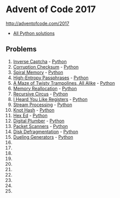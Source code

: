 # Advent of Code 2017

http://adventofcode.com/2017

* [All Python solutions](Python)

## Problems

1. [Inverse Captcha](http://adventofcode.com/2017/day/1) - [Python](Python/01.py)
2. [Corruption Checksum](http://adventofcode.com/2017/day/2) - [Python](Python/02.py)
3. [Spiral Memory](http://adventofcode.com/2017/day/3) - [Python](Python/03.py)
4. [High-Entropy Passphrases](http://adventofcode.com/2017/day/4) - [Python](Python/04.py)
5. [A Maze of Twisty Trampolines, All Alike](http://adventofcode.com/2017/day/5) - [Python](Python/05.py)
6. [Memory Reallocation](http://adventofcode.com/2017/day/6) - [Python](Python/06.py)
7. [Recursive Circus](http://adventofcode.com/2017/day/7) - [Python](Python/07.py)
8. [I Heard You Like Registers](http://adventofcode.com/2017/day/8) - [Python](Python/08.py)
9. [Stream Processing](http://adventofcode.com/2017/day/9) - [Python](Python/09.py)
10. [Knot Hash](http://adventofcode.com/2017/day/10) - [Python](Python/10.py)
11. [Hex Ed](http://adventofcode.com/2017/day/11) - [Python](Python/11.py)
12. [Digital Plumber](http://adventofcode.com/2017/day/12) - [Python](Python/12.py)
13. [Packet Scanners](http://adventofcode.com/2017/day/13) - [Python](Python/13.py)
14. [Disk Defragmentation](http://adventofcode.com/2017/day/14) - [Python](Python/14.py)
15. [Dueling Generators](http://adventofcode.com/2017/day/15) - [Python](Python/15.py)
16. 
17. 
18. 
19. 
20. 
21. 
22. 
23. 
24. 
25. 

